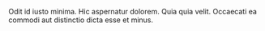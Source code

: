 Odit id iusto minima. Hic aspernatur dolorem. Quia quia velit. Occaecati ea commodi aut distinctio dicta esse et minus.